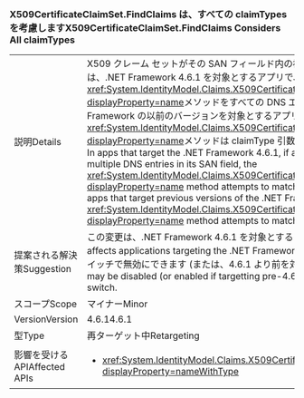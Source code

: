 ### <a name="x509certificateclaimsetfindclaims-considers-all-claimtypes"></a><span data-ttu-id="0ba98-101">X509CertificateClaimSet.FindClaims は、すべての claimTypes を考慮します</span><span class="sxs-lookup"><span data-stu-id="0ba98-101">X509CertificateClaimSet.FindClaims Considers All claimTypes</span></span>

|   |   |
|---|---|
|<span data-ttu-id="0ba98-102">説明</span><span class="sxs-lookup"><span data-stu-id="0ba98-102">Details</span></span>|<span data-ttu-id="0ba98-103">X509 クレーム セットがその SAN フィールド内の複数の DNS エントリを含む証明書から初期化される場合は、.NET Framework 4.6.1 を対象とするアプリで、<xref:System.IdentityModel.Claims.X509CertificateClaimSet.FindClaims(System.String,System.String)?displayProperty=name>メソッドをすべての DNS エントリの claimType 引数と一致を試みます。 .NET Framework の以前のバージョンを対象とするアプリに対して、<xref:System.IdentityModel.Claims.X509CertificateClaimSet.FindClaims(System.String,System.String)?displayProperty=name>メソッドは claimType 引数と最後の DNS エントリのみを一致させようとしています。</span><span class="sxs-lookup"><span data-stu-id="0ba98-103">In apps that target the .NET Framework 4.6.1, if an X509 claim set is initialized from a certificate that has multiple DNS entries in its SAN field, the <xref:System.IdentityModel.Claims.X509CertificateClaimSet.FindClaims(System.String,System.String)?displayProperty=name> method attempts to match the claimType argument with all the DNS entries.For apps that target previous versions of the .NET Framework, the <xref:System.IdentityModel.Claims.X509CertificateClaimSet.FindClaims(System.String,System.String)?displayProperty=name> method attempts to match the claimType argument only with the last DNS entry.</span></span>|
|<span data-ttu-id="0ba98-104">提案される解決策</span><span class="sxs-lookup"><span data-stu-id="0ba98-104">Suggestion</span></span>|<span data-ttu-id="0ba98-105">この変更は、.NET Framework 4.6.1 を対象とするアプリケーションのみに影響します。</span><span class="sxs-lookup"><span data-stu-id="0ba98-105">This change only affects applications targeting the .NET Framework 4.6.1.</span></span> <span data-ttu-id="0ba98-106">この変更は、[DisableMultipleDNSEntries](~/docs/framework/migration-guide/mitigation-x509certificateclaimset-findclaims-method.md#mitigation) 互換性スイッチで無効にできます (または、4.6.1 より前を対象としている場合は、有効にできます)。</span><span class="sxs-lookup"><span data-stu-id="0ba98-106">This change may be disabled (or enabled if targetting pre-4.6.1) with the [DisableMultipleDNSEntries](~/docs/framework/migration-guide/mitigation-x509certificateclaimset-findclaims-method.md#mitigation) compatibility switch.</span></span>|
|<span data-ttu-id="0ba98-107">スコープ</span><span class="sxs-lookup"><span data-stu-id="0ba98-107">Scope</span></span>|<span data-ttu-id="0ba98-108">マイナー</span><span class="sxs-lookup"><span data-stu-id="0ba98-108">Minor</span></span>|
|<span data-ttu-id="0ba98-109">Version</span><span class="sxs-lookup"><span data-stu-id="0ba98-109">Version</span></span>|<span data-ttu-id="0ba98-110">4.6.1</span><span class="sxs-lookup"><span data-stu-id="0ba98-110">4.6.1</span></span>|
|<span data-ttu-id="0ba98-111">型</span><span class="sxs-lookup"><span data-stu-id="0ba98-111">Type</span></span>|<span data-ttu-id="0ba98-112">再ターゲット中</span><span class="sxs-lookup"><span data-stu-id="0ba98-112">Retargeting</span></span>|
|<span data-ttu-id="0ba98-113">影響を受ける API</span><span class="sxs-lookup"><span data-stu-id="0ba98-113">Affected APIs</span></span>|<ul><li><xref:System.IdentityModel.Claims.X509CertificateClaimSet.FindClaims(System.String,System.String)?displayProperty=nameWithType></li></ul>|

